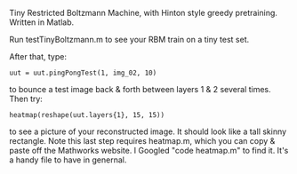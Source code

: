 Tiny Restricted Boltzmann Machine, with Hinton style greedy pretraining. Written in Matlab. 

Run testTinyBoltzmann.m to see your RBM train on a tiny test set. 

After that, type:

    uut = uut.pingPongTest(1, img_02, 10)

to bounce a test image back & forth between layers 1 & 2 several times. Then try:

    heatmap(reshape(uut.layers{1}, 15, 15))

to see a picture of your reconstructed image. It should look like a tall skinny rectangle.
Note this last step requires heatmap.m, which you can copy & paste off the Mathworks website.
I Googled "code heatmap.m" to find it. It's a handy file to have in genernal. 

